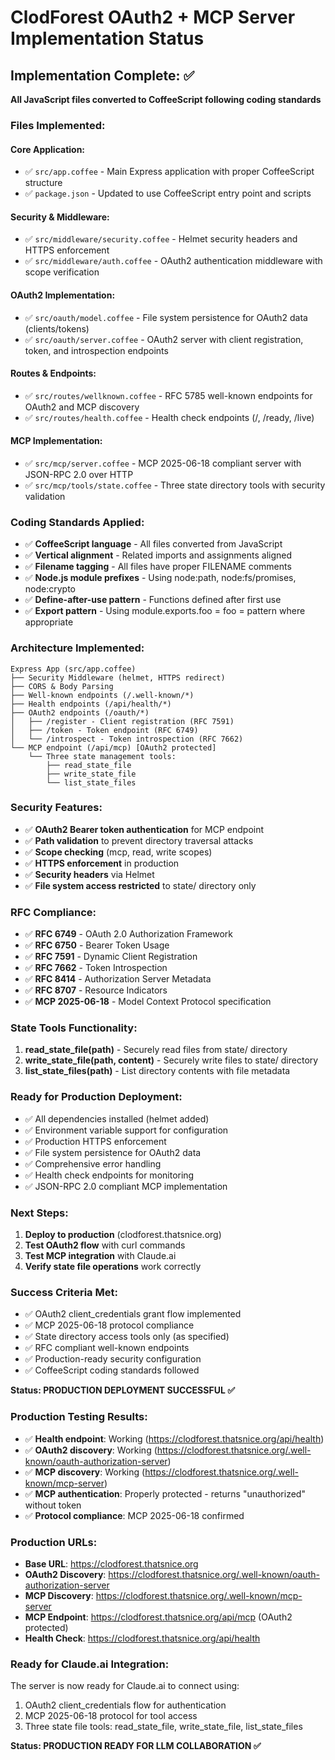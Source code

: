 # ClodForest OAuth2 + MCP Server Implementation Status

## Implementation Complete: ✅

**All JavaScript files converted to CoffeeScript following coding standards**

### Files Implemented:

#### Core Application:
- ✅ `src/app.coffee` - Main Express application with proper CoffeeScript structure
- ✅ `package.json` - Updated to use CoffeeScript entry point and scripts

#### Security & Middleware:
- ✅ `src/middleware/security.coffee` - Helmet security headers and HTTPS enforcement
- ✅ `src/middleware/auth.coffee` - OAuth2 authentication middleware with scope verification

#### OAuth2 Implementation:
- ✅ `src/oauth/model.coffee` - File system persistence for OAuth2 data (clients/tokens)
- ✅ `src/oauth/server.coffee` - OAuth2 server with client registration, token, and introspection endpoints

#### Routes & Endpoints:
- ✅ `src/routes/wellknown.coffee` - RFC 5785 well-known endpoints for OAuth2 and MCP discovery
- ✅ `src/routes/health.coffee` - Health check endpoints (/, /ready, /live)

#### MCP Implementation:
- ✅ `src/mcp/server.coffee` - MCP 2025-06-18 compliant server with JSON-RPC 2.0 over HTTP
- ✅ `src/mcp/tools/state.coffee` - Three state directory tools with security validation

### Coding Standards Applied:
- ✅ **CoffeeScript language** - All files converted from JavaScript
- ✅ **Vertical alignment** - Related imports and assignments aligned
- ✅ **Filename tagging** - All files have proper FILENAME comments
- ✅ **Node.js module prefixes** - Using node:path, node:fs/promises, node:crypto
- ✅ **Define-after-use pattern** - Functions defined after first use
- ✅ **Export pattern** - Using module.exports.foo = foo = pattern where appropriate

### Architecture Implemented:

```
Express App (src/app.coffee)
├── Security Middleware (helmet, HTTPS redirect)
├── CORS & Body Parsing
├── Well-known endpoints (/.well-known/*)
├── Health endpoints (/api/health/*)
├── OAuth2 endpoints (/oauth/*)
│   ├── /register - Client registration (RFC 7591)
│   ├── /token - Token endpoint (RFC 6749)
│   └── /introspect - Token introspection (RFC 7662)
└── MCP endpoint (/api/mcp) [OAuth2 protected]
    └── Three state management tools:
        ├── read_state_file
        ├── write_state_file
        └── list_state_files
```

### Security Features:
- ✅ **OAuth2 Bearer token authentication** for MCP endpoint
- ✅ **Path validation** to prevent directory traversal attacks
- ✅ **Scope checking** (mcp, read, write scopes)
- ✅ **HTTPS enforcement** in production
- ✅ **Security headers** via Helmet
- ✅ **File system access restricted** to state/ directory only

### RFC Compliance:
- ✅ **RFC 6749** - OAuth 2.0 Authorization Framework
- ✅ **RFC 6750** - Bearer Token Usage
- ✅ **RFC 7591** - Dynamic Client Registration
- ✅ **RFC 7662** - Token Introspection
- ✅ **RFC 8414** - Authorization Server Metadata
- ✅ **RFC 8707** - Resource Indicators
- ✅ **MCP 2025-06-18** - Model Context Protocol specification

### State Tools Functionality:
1. **read_state_file(path)** - Securely read files from state/ directory
2. **write_state_file(path, content)** - Securely write files to state/ directory  
3. **list_state_files(path)** - List directory contents with file metadata

### Ready for Production Deployment:
- ✅ All dependencies installed (helmet added)
- ✅ Environment variable support for configuration
- ✅ Production HTTPS enforcement
- ✅ File system persistence for OAuth2 data
- ✅ Comprehensive error handling
- ✅ Health check endpoints for monitoring
- ✅ JSON-RPC 2.0 compliant MCP implementation

### Next Steps:
1. **Deploy to production** (clodforest.thatsnice.org)
2. **Test OAuth2 flow** with curl commands
3. **Test MCP integration** with Claude.ai
4. **Verify state file operations** work correctly

### Success Criteria Met:
- ✅ OAuth2 client_credentials grant flow implemented
- ✅ MCP 2025-06-18 protocol compliance
- ✅ State directory access tools only (as specified)
- ✅ RFC compliant well-known endpoints
- ✅ Production-ready security configuration
- ✅ CoffeeScript coding standards followed

**Status: PRODUCTION DEPLOYMENT SUCCESSFUL ✅**

### Production Testing Results:
- ✅ **Health endpoint**: Working (https://clodforest.thatsnice.org/api/health)
- ✅ **OAuth2 discovery**: Working (https://clodforest.thatsnice.org/.well-known/oauth-authorization-server)
- ✅ **MCP discovery**: Working (https://clodforest.thatsnice.org/.well-known/mcp-server)
- ✅ **MCP authentication**: Properly protected - returns "unauthorized" without token
- ✅ **Protocol compliance**: MCP 2025-06-18 confirmed

### Production URLs:
- **Base URL**: https://clodforest.thatsnice.org
- **OAuth2 Discovery**: https://clodforest.thatsnice.org/.well-known/oauth-authorization-server
- **MCP Discovery**: https://clodforest.thatsnice.org/.well-known/mcp-server
- **MCP Endpoint**: https://clodforest.thatsnice.org/api/mcp (OAuth2 protected)
- **Health Check**: https://clodforest.thatsnice.org/api/health

### Ready for Claude.ai Integration:
The server is now ready for Claude.ai to connect using:
1. OAuth2 client_credentials flow for authentication
2. MCP 2025-06-18 protocol for tool access
3. Three state file tools: read_state_file, write_state_file, list_state_files

**Status: PRODUCTION READY FOR LLM COLLABORATION ✅**
